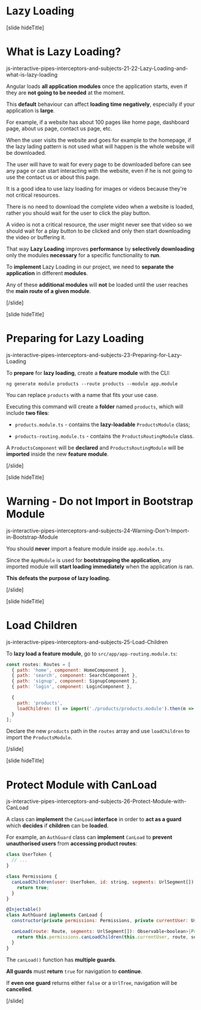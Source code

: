# Lazy Loading

[slide hideTitle]

# What is Lazy Loading?

js-interactive-pipes-interceptors-and-subjects-21-22-Lazy-Loading-and-what-is-lazy-loading

Angular loads **all application modules** once the application starts, even if they are **not going to be needed** at the moment.

This **default** behaviour can affect **loading time negatively**, especially if your application is **large**.

For example, if a website has about 100 pages like home page, dashboard page, about us page, contact us page, etc.

When the user visits the website and goes for example to the homepage, if the lazy lading pattern is not used what will happen is the whole website will be downloaded.

The user will have to wait for every page to be downloaded before can see any page or can start interacting with the website, even if he is not going to use the contact us or about this page.

It is a good idea to use lazy loading for images or videos because they're not critical resources.

There is no need to download the complete video when a website is loaded, rather you should wait for the user to click the play button.

A video is not a critical resource, the user might never see that video so we should wait for a play button to be clicked and only then start downloading the video or buffering it.

That way **Lazy Loading** improves **performance** by **selectively downloading** only the modules **necessary** for a specific functionality to **run**.

To **implement** Lazy Loading in our project, we need to **separate the application** in different **modules**.

Any of these **additional modules** will **not** be loaded until the user reaches the **main route of a given module**.

[/slide]


[slide hideTitle]

# Preparing for Lazy Loading

js-interactive-pipes-interceptors-and-subjects-23-Preparing-for-Lazy-Loading

To **prepare** for **lazy loading**, create a **feature module** with the CLI:

`ng generate module products --route products --module app.module`

You can replace `products` with a name that fits your use case.

Executing this command will create a **folder** named `products`, which will include **two files**:

- `products.module.ts` - contains the **lazy-loadable** `ProductsModule` class;

- `products-routing.module.ts` - contains the `ProductsRoutingModule` class.

A `ProductsComponent` will be **declared** and `ProductsRoutingModule` will be **imported** inside the new **feature module**.

[/slide]


[slide hideTitle]

# Warning - Do not Import in Bootstrap Module

js-interactive-pipes-interceptors-and-subjects-24-Warning-Don't-Import-in-Bootstrap-Module

You should **never** import a feature module inside `app.module.ts`.

Since the `AppModule` is used for **bootstrapping the application**, any imported module will **start loading immediately** when the application is ran.

**This defeats the purpose of lazy loading.**

[/slide]

[slide hideTitle]

# Load Children

js-interactive-pipes-interceptors-and-subjects-25-Load-Children

To **lazy load a feature module**, go to `src/app/app-routing.module.ts`:

```js
const routes: Routes = [
  { path: 'home', component: HomeComponent },
  { path: 'search', component: SearchComponent },
  { path: 'signup', component: SignupComponent },
  { path: 'login', component: LoginComponent },

  {
    path: 'products',
    loadChildren: () => import('./products/products.module').then(m => m.ProductsModule)
  }
];
```

Declare the new `products` path in the `routes` array and use `loadChildren` to import the `ProductsModule`.

[/slide]

[slide hideTitle]

# Protect Module with CanLoad

js-interactive-pipes-interceptors-and-subjects-26-Protect-Module-with-CanLoad

A class can **implement** the `CanLoad` **interface** in order to **act as a guard** which **decides** if **children** can be **loaded**. 

For example, an `AuthGuard` class can **implement** `CanLoad` to **prevent unauthorised users** from **accessing product routes**: 

```js
class UserToken {
  // ...
}

class Permissions {
  canLoadChildren(user: UserToken, id: string, segments: UrlSegment[]): boolean {
    return true;
  }
}

@Injectable()
class AuthGuard implements CanLoad {
  constructor(private permissions: Permissions, private currentUser: UserToken) {}

  canLoad(route: Route, segments: UrlSegment[]): Observable<boolean>|Promise<boolean>|boolean {
    return this.permissions.canLoadChildren(this.currentUser, route, segments);
  }
}
```

The `canLoad()` function has **multiple guards**.

**All guards** must **return** `true` for navigation to **continue**.

If **even one guard** returns either `false` or a `UrlTree`, navigation will be **cancelled**.

[/slide]